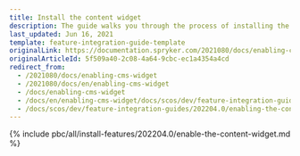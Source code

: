 ```yaml
---
title: Install the content widget
description: The guide walks you through the process of installing the Content Widget feature in the project.
last_updated: Jun 16, 2021
template: feature-integration-guide-template
originalLink: https://documentation.spryker.com/2021080/docs/enabling-cms-widget
originalArticleId: 5f509a40-2c08-4a64-9cbc-ec1a4354a4cd
redirect_from:
  - /2021080/docs/enabling-cms-widget
  - /2021080/docs/en/enabling-cms-widget
  - /docs/enabling-cms-widget
  - /docs/en/enabling-cms-widget/docs/scos/dev/feature-integration-guides/202200.0/enabling-the-content-widget.html
  - /docs/scos/dev/feature-integration-guides/202204.0/enabling-the-content-widget.html
---
```


{% include pbc/all/install-features/202204.0/enable-the-content-widget.md %} <!-- To edit, see /_includes/pbc/all/install-features/202204.0/enable-the-content-widget.md -->
